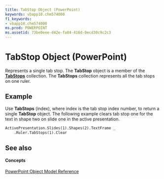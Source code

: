 ```yaml
---
title: TabStop Object (PowerPoint)
keywords: vbapp10.chm574000
f1_keywords:
- vbapp10.chm574000
ms.prod: POWERPOINT
ms.assetid: 73be0eee-d42e-fa84-416d-0ecd30c9c2c3
---
```



# TabStop Object (PowerPoint)

Represents a single tab stop. The  **TabStop** object is a member of the **[TabStops](tabstops-object-powerpoint.md)** collection. The **TabStops** collection represents all the tab stops on one ruler.


## Example

Use  **TabStops** (index), where index is the tab stop index number, to return a single **TabStop** object. The following example clears tab stop one for the text in shape two on slide one in the active presentation.


```vb
ActivePresentation.Slides(1).Shapes(2).TextFrame _
    .Ruler.TabStops(1).Clear
```


## See also


#### Concepts


[PowerPoint Object Model Reference](object-model-powerpoint-vba-reference.md)

